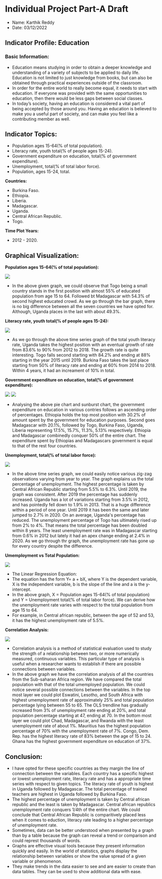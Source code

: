 # Individual Project Part-A Draft
- Name: Karthik Reddy
- Date: 03/12/2022

## Indicator Profile: Education
### Basic Information:

- Education means studying in order to obtain a deeper knowledge and understanding of a variety of subjects to be applied to daily life. Education is not limited to just knowledge from books, but can also be obtained through practical experiences outside of the classroom.
- In order for the entire world to really become equal, it needs to start with education. If everyone was provided with the same opportunities to education, then there would be less gaps between social classes.
- In today’s society, having an education is considered a vital part of being accepted by those around you. Having an education is believed to make you a useful part of society, and can make you feel like a contributing member as well.

## Indicator Topics: 
- Population ages 15-64(% of total population).
- Literacy rate, youth total(% of people ages 15-24).
- Government expenditure on education, total(% of government expenditure).
- Unemployment, total(% of total labor force).
- Population, ages 15-24, total.

**Countries:**
- Burkina Faso.
- Ethiopia.
- Liberia.
- Madagascar.
- Uganda.
- Central African Republic.
- Togo.

**Time Plot Years:**
- 2012 - 2020. 


## Graphical Visualization: 

**Population ages 15-64(% of total population):**

![](newplot.png)
- In the above given graph, we could observe that Togo being a small country stands in the first position with almost 55% of educated population from age 15 to 64. Followed bt Madagascar with 54.3% of second highest educated crowd. As we go through the bar graph, there is no big difference between all the seven countries we have opted for. Although, Uganda places in the last with about 49.3%.

**Literacy rate, youth total(% of people ages 15-24):**

![](Literacy_rate.png)
- As we go through the above time series graph of the total youth literacy rate, Uganda takes the highest position with an eventual growth of rate from 83.6% to 90% from 2012 to 2018. The growth rate is quite interesting. Togo falls second starting with 84.2% and ending at 88% starting in the year 2015 until 2019. Burkina Faso takes the last place starting from 50% of literacy rate and ending at 60% from 2014 to 2018. Within 4 years, it had an increament of 10% in total. 

**Government expenditure on education, total(% of government expenditure):**

![](govt_exp.png)
![](govtexp.png)
- Analysing the above pie chart and sunburst chart, the government expenditure on education in various contries follows an ascending order of percentages. Ethiopia holds the top most position with 30.2% of amount spent by the government for education purposes. Second goes Madagascar with 20.1%, followed by Togo, Burkina Faso, Uganda, Liberia representing 17.5%, 15.7%, 11.3%, 5.13% respectively. Ethiopia and Madagascar combinedly conquer 50% of the entire chart. The expenditure spent by Ethiopias and Madagascars government is equal to that of the rest four countries. 

**Unemployment, total(% of total labor force):**

![](unemployment.png)
- In the above time series graph, we could easily notice various zig-zag observations varying from year to year. The graph explains us the total percentage of unemployment. The highest percentage is taken by Central African Republic starting from 5.5% to 6.3%. Until 2019, the graph was consistent. After 2019 the percentage has suddenly increased. Uganda has a lot of variations starting from 3.5% in 2012, and has pointedly fell down to 1.9% in 2013. That is a huge difference within a period of one year. Until 2019 it has been the same and later jumped to 2.7% in 2020. On an average, Uganda's percentage has reduced. The unemployment percentage of Togo has ultimately rised up from 2% to 4%. That means the total percentage has been doubled within 8 years. The least unemployment rate was in Madagascar starting from 0.6% in 2012 but lately it had an apex change ending at 2.4% in 2020. As we go through thr graph, the unemployment rate has gone up for every country despite the difference. 

**Umemployment vs Total Population:**

![](vsgraph.png)
- The Linear Regression Equation:
- The equation has the form Y= a + bX, where Y is the dependent variable, X is the independent variable, b is the slope of the line and a is the y-intercept. 
- In the above graph, X = Population ages 15-64(% of total population) and Y = Unemployment total(% of total labor force). We can derive how the unemployment rate varies with respect to the total population from age 15 to 64. 
- For example, in Central african republic, between the age of 52 and 53, it has the highest unemployment rate of 5.5%. 

**Correlation Analysis:**

![](correlation.png)
- Correlation analysis is a method of statistical evaluation used to study the strength of a relationship between two, or more numerically measured, continuous variables. This particular type of analysis is useful when a researcher wants to establish if there are possible connections between variables.
- In the above graph we have the correlation analysis of all the countries from the Sub-saharan Africa region. We have compared the total population with that of the total umemployed population. We could notice several possible connections between the variables. In the top most layer we could plot Eswatini, Lesotho, and South Africa with highest umemployment rate of approximately 25% and total population percentage lying between 55 to 65. The OLS trendline has gradually increased from 3% of unemployment rate ending at 20%, and total population percentage starting at 47, ending at 70. In the bottom most layer we could plot Chad, Madagascar, and Rwanda with the least unemployment rate of about 1%. Mauritius has the highest population percentage of 70% with the unemployment rate of 7%. Congo, Dem. Rep. has the highest literacy rate of 83% between the age of 15 to 24. Ghana has the highest government expenditure on education of 37%. 

## Conclusion: 

- I have opted for these specific countries as they margin the line of connection between the variables. Each country has a specific highest or lowest unemployment rate, literacy rate and has a appropriate time series with respect to given topics. The literacy rate of youth is highest in Uganda followed by Madagascar. The total percentage of trained teachers are highest in Uganda followed by Burkina Faso. 
- The highest percentage of unemployment is taken by Central african republic and the least is taken by Madagascar. Central african republics unemployment rate conquers 1/4th of the entire chart. We could conclude that Central African Republic is comparitively placed less when it comes to eduction, literacy rate leading to a higher percentage of unemployment rate. 
- Sometimes, data can be better understood when presented by a graph than by a table because the graph can reveal a trend or comparison and could represt thousands of words. 
- Graphs are effective visual tools because they present information quickly and easily. In the world of statistics, graphs display the relationship between variables or show the value spread of a given variable or phenomenon.
- They make trends in the data easier to see and are easier to create than data tables. They can be used to show additional data with ease. 



